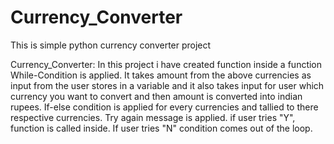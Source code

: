 # Currency_Converter
This is simple python currency converter project

Currency_Converter:
In this project i have created function inside a function While-Condition is applied. It takes amount from the above currencies as input from the user stores in a variable and it also takes input for user which currency you want to convert and then amount is converted into indian rupees.
If-else condition is applied for every currencies and tallied to there respective currencies.
Try again message is applied. if user tries "Y", function is called inside. If user tries "N" condition comes out of the loop.

